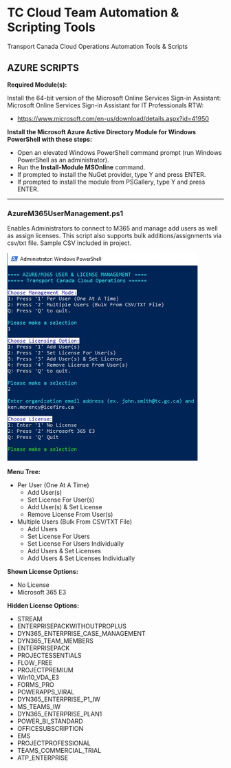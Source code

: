 # TC Cloud Team Automation & Scripting Tools

Transport Canada Cloud Operations Automation Tools &amp; Scripts


## AZURE SCRIPTS

**Required Module(s):**

Install the 64-bit version of the Microsoft Online Services Sign-in Assistant: Microsoft Online Services Sign-in Assistant for IT Professionals RTW: 
- https://www.microsoft.com/en-us/download/details.aspx?id=41950

**Install the Microsoft Azure Active Directory Module for Windows PowerShell with these steps:**
- Open an elevated Windows PowerShell command prompt (run Windows PowerShell as an administrator).
- Run the **Install-Module MSOnline** command.
- If prompted to install the NuGet provider, type Y and press ENTER.
- If prompted to install the module from PSGallery, type Y and press ENTER.

---------------------------------------------------------

### AzureM365UserManagement.ps1
Enables Administrators to connect to M365 and manage add users as well as assign licenses. This script also supports bulk additions/assignments via csv/txt file. Sample CSV included in project.

![AzureM365UserManagement](./AzureM365UserManagement.jpg)

**Menu Tree:**
- Per User (One At A Time)
  - Add User(s)
  - Set License For User(s)
  - Add User(s) & Set License
  - Remove License From User(s)
 - Multiple Users (Bulk From CSV/TXT File)
   - Add Users
   - Set License For Users
   - Set License For Users Individually
   - Add Users & Set Licenses
   - Add Users & Set Licenses Individually

**Shown License Options:**
- No License
- Microsoft 365 E3

**Hidden License Options:**
- STREAM
- ENTERPRISEPACKWITHOUTPROPLUS
- DYN365_ENTERPRISE_CASE_MANAGEMENT
- DYN365_TEAM_MEMBERS
- ENTERPRISEPACK
- PROJECTESSENTIALS
- FLOW_FREE
- PROJECTPREMIUM
- Win10_VDA_E3
- FORMS_PRO
- POWERAPPS_VIRAL
- DYN365_ENTERPRISE_P1_IW
- MS_TEAMS_IW
- DYN365_ENTERPRISE_PLAN1
- POWER_BI_STANDARD
- OFFICESUBSCRIPTION
- EMS
- PROJECTPROFESSIONAL
- TEAMS_COMMERCIAL_TRIAL
- ATP_ENTERPRISE

